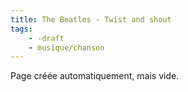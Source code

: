 ```yaml
---
title: The Beatles - Twist and shout
tags:
    - -draft
    - musique/chanson
---
```


Page créée automatiquement, mais vide.
